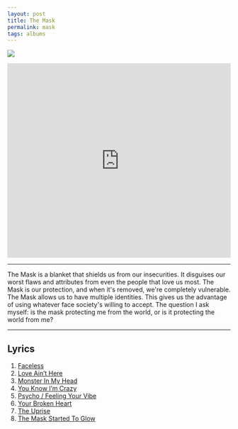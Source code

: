 ```yaml
---
layout: post
title: The Mask
permalink: mask
tags: albums
---
```


![][image-1]

<iframe style="border: 0; width: 100%; height: 439px;" src="https://bandcamp.com/EmbeddedPlayer/album=639898814/size=large/bgcol=ffffff/linkcol=63b2cc/artwork=none/transparent=true/" seamless><a href="http://nashp.bandcamp.com/album/the-mask">The Mask by nashp</a></iframe>

---- 

The Mask is a blanket that shields us from our insecurities. It disguises our worst flaws and attributes from even the people that love us most. The Mask is our protection, and when it's removed, we're completely vulnerable. The Mask allows us to have multiple identities. This gives us the advantage of using whatever face society's willing to accept. The question I ask myself: is the  mask protecting me from the world, or is it protecting the world from me?

---- 

## Lyrics

1. [Faceless][1]
2. [Love Ain’t Here][2]
3. [Monster In My Head][3]
4. [You Know I’m Crazy][4]
5. [Psycho / Feeling Your Vibe][5]
6. [Your Broken Heart][6]
7. [The Uprise][7]
8. [The Mask Started To Glow][8]

[1]:	https://nashp.com/faceless
[2]:	https://nashp.com/mask-love
[3]:	https://nashp.com/monster-in-my-head
[4]:	https://nashp.com/you-know-im-crazy
[5]:	https://nashp.com/psycho
[6]:	https://nashp.com/your-broken-heart
[7]:	https://nashp.com/the-uprise
[8]:	https://nashp.com/the-mask-started-to-glow

[image-1]:	https://f4.bcbits.com/img/a3587851187_10.jpg